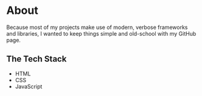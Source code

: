 # About

Because most of my projects make use of modern, verbose frameworks and libraries, I wanted to keep things simple and old-school with my GitHub page.

## The Tech Stack
- HTML
- CSS
- JavaScript
